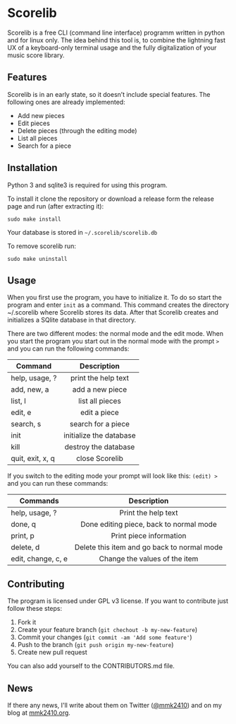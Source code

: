 # Scorelib

Scorelib is a free CLI (command line interface) programm written in python and for linux only. The idea behind this tool is, to combine the lightning fast UX of a keyboard-only terminal usage and the fully digitalization of your music score library.

## Features

Scorelib is in an early state, so it doesn’t include special features. The following ones are already implemented:

 - Add new pieces
 - Edit pieces
 - Delete pieces (through the editing mode)
 - List all pieces
 - Search for a piece

## Installation

Python 3 and sqlite3 is required for using this program.

To install it clone the repository or download a release form the release page and run (after extracting it):

```
sudo make install
```

Your database is stored in `~/.scorelib/scorelib.db`

To remove scorelib run:

```
sudo make uninstall
```

## Usage

When you first use the program, you have to initialize it. To do so start the program and enter `init` as a command. This command creates the directory ~/.scorelib where Scorelib stores its data. After that Scorelib creates and initializes a SQlite database in that directory.

There are two different modes: the normal mode and the edit mode. When you start the program you start out in the normal mode with the prompt ` > ` and you can run the following commands:

| Command          |         Description        |
|------------------|:--------------------------:|
| help, usage, ?   | print the help text        |
| add, new, a      | add a new piece            |
| list, l          | list all pieces            |
| edit, e          | edit a piece               |
| search, s        | search for a piece         |
| init             | initialize the database    |
| kill             | destroy the database       |
| quit, exit, x, q | close Scorelib             |

If you switch to the editing mode your prompt will look like this: ` (edit) > ` and you can run these commands:

| Commands           |          Description                        |
|--------------------|:-------------------------------------------:|
| help, usage, ?     | Print the help text                         |
| done, q            | Done editing piece, back to normal mode     |
| print, p           | Print piece information                     |
| delete, d          | Delete this item and go back to normal mode |
| edit, change, c, e | Change the values of the item               |

## Contributing

The program is licensed under GPL v3 license. If you want to contribute just follow these steps:

 1. Fork it
 2. Create your feature branch (`git chechout -b my-new-feature`)
 3. Commit your changes (`git commit -am 'Add some feature'`)
 4. Push to the branch (`git push origin my-new-feature`)
 5. Create new pull request

You can also add yourself to the CONTRIBUTORS.md file.

## News

If there any news, I'll write about them on Twitter ([@mmk2410](https://twitter.com/mmk2410)) and on my blog at [mmk2410.org](https://mmk2410.org).
